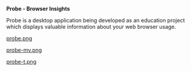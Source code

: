 **Probe - Browser Insights**

Probe is a desktop application being developed as an education project which displays valuable information about your web browser usage.


[probe.png](https://postimg.cc/zbwmDQ1M)

[probe-mv.png](https://i.postimg.cc/fWSzLLkk/probe-mv.png)

[probe-t.png](https://i.postimg.cc/fT4w0N0C/probe-t.png)
